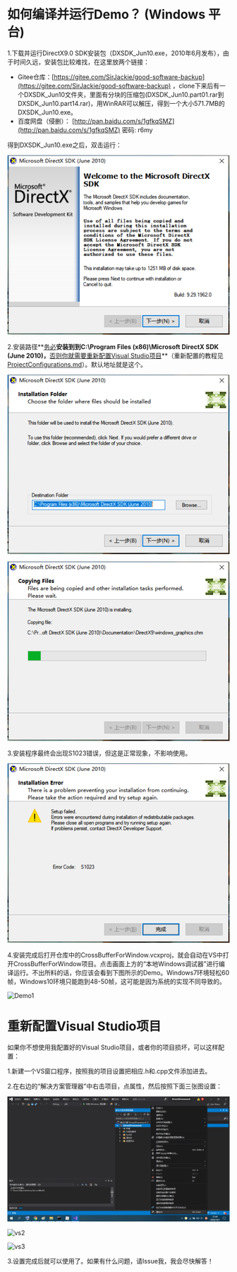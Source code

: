 # 如何编译并运行Demo？ (Windows 平台)

1.下载并运行DirectX9.0 SDK安装包（DXSDK_Jun10.exe，2010年6月发布），由于时间久远，安装包比较难找，在这里放两个链接：

- Gitee仓库：[https://gitee.com/SirJackie/good-software-backup](https://gitee.com/SirJackie/good-software-backup) ，clone下来后有一个DXSDK_Jun10文件夹，里面有分块的压缩包(DXSDK_Jun10.part01.rar到DXSDK_Jun10.part14.rar)，用WinRAR可以解压，得到一个大小571.7MB的DXSDK_Jun10.exe。
- 百度网盘（侵删）： [http://pan.baidu.com/s/1gfkqSMZ](http://pan.baidu.com/s/1gfkqSMZ) 密码: r6my

得到DXSDK_Jun10.exe之后，双击运行：

![dx1](dx1.png)

2.安装路径**<u>务必</u>**安装到到C:\Program Files (x86)\Microsoft DirectX SDK (June 2010)，**<u>否则你就需要重新配置Visual Studio项目</u>**（重新配置的教程见[ProjectConfigurations.md](./ProjectConfigurations.md)）。默认地址就是这个。

![dx2](dx2.png)

![dx3](dx3.png)

3.安装程序最终会出现S1023错误，但这是正常现象，不影响使用。

![dx4](dx4.png)

4.安装完成后打开仓库中的CrossBufferForWindow.vcxproj，就会自动在VS中打开CrossBufferForWindow项目。点击画面上方的“本地Windows调试器”进行编译运行。不出所料的话，你应该会看到下图所示的Demo。Windows7环境轻松60帧，Windows10环境只能跑到48-50帧，这可能是因为系统的实现不同导致的。

![Demo1](Demo1.png)

# 重新配置Visual Studio项目

如果你不想使用我配置好的Visual Studio项目，或者你的项目损坏，可以这样配置：

1.新建一个VS窗口程序，按照我的项目设置把相应.h和.cpp文件添加进去。

2.在右边的“解决方案管理器”中右击项目，点属性，然后按照下面三张图设置：

![vs1](vs1.png)

![vs2](/vs2.png)

![vs3](/vs3.png)

3.设置完成后就可以使用了。如果有什么问题，请Issue我，我会尽快解答！